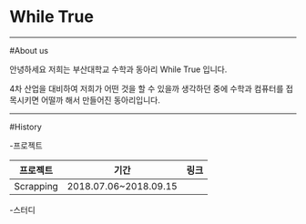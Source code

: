 # While True

---

#About us

안녕하세요 저희는 부산대학교 수학과 동아리 While True 입니다.

4차 산업을 대비하여 저희가 어떤 것을 할 수 있을까 생각하던 중에
수학과 컴퓨터를 접목시키면 어떨까 해서 만들어진 동아리입니다.

---

#History

-프로젝트

|프로젝트|기간|링크|
|---|---|---|
|Scrapping|2018.07.06~2018.09.15|

-스터디
